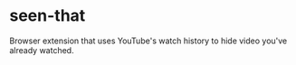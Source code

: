 # seen-that
Browser extension that uses YouTube's watch history to hide video you've already watched.
